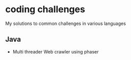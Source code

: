 # coding challenges
My solutions to common challenges in  various languages 

## Java
* Multi threader Web crawler using phaser 
